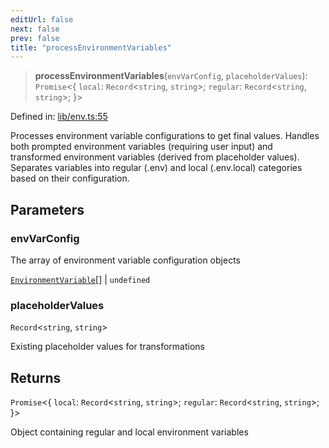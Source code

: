 ```yaml
---
editUrl: false
next: false
prev: false
title: "processEnvironmentVariables"
---
```


> **processEnvironmentVariables**(`envVarConfig`, `placeholderValues`): `Promise`\<\{ `local`: `Record`\<`string`, `string`\>; `regular`: `Record`\<`string`, `string`\>; \}\>

Defined in: [lib/env.ts:55](https://github.com/yashjawale/fabr/blob/2175f836f52904c60bea5117c14ee0416e76bd93/src/lib/env.ts#L55)

Processes environment variable configurations to get final values.
Handles both prompted environment variables (requiring user input) and transformed
environment variables (derived from placeholder values). Separates variables into
regular (.env) and local (.env.local) categories based on their configuration.

## Parameters

### envVarConfig

The array of environment variable configuration objects

[`EnvironmentVariable`](/fabr/docs/api/types/fabr-config/interfaces/environmentvariable/)[] | `undefined`

### placeholderValues

`Record`\<`string`, `string`\>

Existing placeholder values for transformations

## Returns

`Promise`\<\{ `local`: `Record`\<`string`, `string`\>; `regular`: `Record`\<`string`, `string`\>; \}\>

Object containing regular and local environment variables
